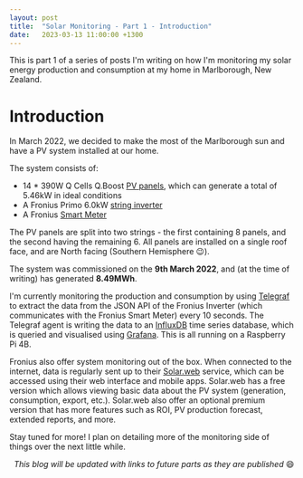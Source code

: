 ```yaml
---
layout: post
title:  "Solar Monitoring - Part 1 - Introduction"
date:   2023-03-13 11:00:00 +1300
---
```


This is part 1 of a series of posts I'm writing on how I'm monitoring my solar energy production and consumption at my home in Marlborough, New Zealand. 

# Introduction

In March 2022, we decided to make the most of the Marlborough sun and have a PV system installed at our home. 

The system consists of: 
 - 14 * 390W Q Cells Q.Boost [PV panels](https://qcells.com/au/get-started/complete-energy-solution/solar-panel-detail?slrPnlId=SRPL211228165414049&look=002), which can generate a total of 5.46kW in ideal conditions
 - A Fronius Primo 6.0kW [string inverter](https://www.fronius.com/en-gb/uk/solar-energy/installers-partners/technical-data/all-products/inverters/fronius-primo/fronius-primo-6-0-1)
 - A Fronius [Smart Meter](https://www.fronius.com/en-gb/uk/solar-energy/installers-partners/technical-data/all-products/system-monitoring/hardware/10946/fronius-smart-meter-63a-1)

The PV panels are split into two strings - the first containing 8 panels, and the second having the remaining 6. All panels are installed on a single roof face, and are North facing (Southern Hemisphere 😉).

The system was commissioned on the __9th March 2022__, and (at the time of writing) has generated __8.49MWh__. 


I'm currently monitoring the production and consumption by using [Telegraf](https://www.influxdata.com/time-series-platform/telegraf/) to extract the data from the JSON API of the Fronius Inverter (which communicates with the Fronius Smart Meter) every 10 seconds. The Telegraf agent is writing the data to an [InfluxDB](https://www.influxdata.com/products/influxdb-overview/) time series database, which is queried and visualised using [Grafana](https://grafana.com/). This is all running on a Raspberry Pi 4B. 

Fronius also offer system monitoring out of the box. When connected to the internet, data is regularly sent up to their [Solar.web](https://www.solarweb.com/) service, which can be accessed using their web interface and mobile apps. Solar.web has a free version which allows viewing basic data about the PV system (generation, consumption, export, etc.). Solar.web also offer an optional premium version that has more features such as ROI, PV production forecast, extended reports, and more. 


Stay tuned for more! I plan on detailing more of the monitoring side of things over the next little while. 

&nbsp;
_This blog will be updated with links to future parts as they are published_ 😄

